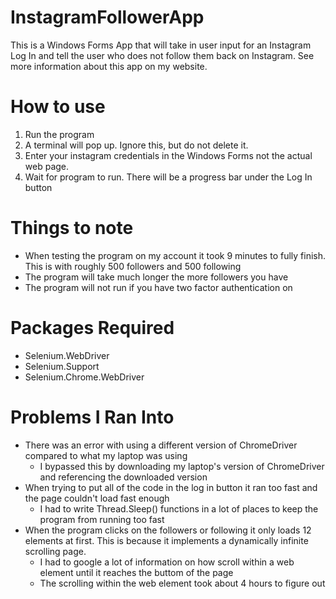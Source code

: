 # InstagramFollowerApp
This is a Windows Forms App that will take in user input for an Instagram Log In and tell the user who does not follow them back on Instagram. See more information about this app on my website.

# How to use
1. Run the program
2. A terminal will pop up. Ignore this, but do not delete it.
3. Enter your instagram credentials in the Windows Forms not the actual web page.
4. Wait for program to run. There will be a progress bar under the Log In button

# Things to note
- When testing the program on my account it took 9 minutes to fully finish. This is with roughly 500 followers and 500 following
- The program will take much longer the more followers you have
- The program will not run if you have two factor authentication on

# Packages Required
- Selenium.WebDriver
- Selenium.Support
- Selenium.Chrome.WebDriver

# Problems I Ran Into
- There was an error with using a different version of ChromeDriver compared to what my laptop was using
  - I bypassed this by downloading my laptop's version of ChromeDriver and referencing the downloaded version
- When trying to put all of the code in the log in button it ran too fast and the page couldn't load fast enough
  - I had to write Thread.Sleep() functions in a lot of places to keep the program from running too fast
- When the program clicks on the followers or following it only loads 12 elements at first. This is because it implements a dynamically infinite scrolling page.
  - I had to google a lot of information on how scroll within a web element until it reaches the buttom of the page
  - The scrolling within the web element took about 4 hours to figure out
